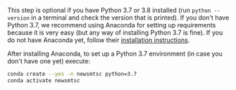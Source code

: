This step is optional if you have Python 3.7 or 3.8 installed (run `python --version`
in a terminal and check the version that is printed). If you don't have Python 3.7, we
recommend using Anaconda for setting up requirements because it is very easy (but any way
of installing Python 3.7 is fine). If you do not have Anaconda yet, follow their
[installation instructions](https://docs.anaconda.com/anaconda/install/).

After installing Anaconda, to set up a Python 3.7 environment (in case you don't have one
yet) execute:

```bash
conda create --yes -n newsmtsc python=3.7
conda activate newsmtsc
```
